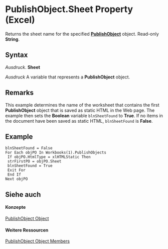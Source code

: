 
# PublishObject.Sheet Property (Excel)

Returns the sheet name for the specified  **[PublishObject](da719d86-b65b-3bbd-c0fc-8b3113777540.md)** object. Read-only **String**.


## Syntax

 _Ausdruck_. **Sheet**

 _Ausdruck_ A variable that represents a **PublishObject** object.


## Remarks

This example determines the name of the worksheet that contains the first  **PublishObject** object that is saved as static HTML in the Web page. The example then sets the **Boolean** variable `blnSheetFound` to **True**. If no items in the document have been saved as static HTML, `blnSheetFound` is **False**.


## Example


```
blnSheetFound = False 
For Each objPO In Workbooks(1).PublishObjects 
 If objPO.HtmlType = xlHTMLStatic Then 
 strFirstPO = objPO.Sheet 
 blnSheetFound = True 
 Exit For 
 End If 
Next objPO 

```


## Siehe auch


#### Konzepte


[PublishObject Object](da719d86-b65b-3bbd-c0fc-8b3113777540.md)
#### Weitere Ressourcen


[PublishObject Object Members](http://msdn.microsoft.com/library/3091c7b1-69f2-d523-7a43-1a72837f96d6%28Office.15%29.aspx)